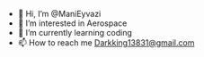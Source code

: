 - 👋 Hi, I’m @ManiEyvazi
- 👀 I’m interested in Aerospace
- 🌱 I’m currently learning coding
- 📫 How to reach me Darkking13831@gmail.com
